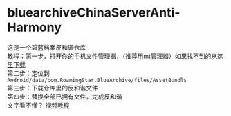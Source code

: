 # bluearchiveChinaServerAnti-Harmony

这是一个碧蓝档案反和谐仓库   
教程：第一步，打开你的手机文件管理器，（推荐用mt管理器）如果找不到的[从这里下载](https://mt2.cn/download/)   
第二步：定位到 `Android/data/com.RoamingStar.BlueArchive/files/AssetBundls`   
第三步：下载仓库里的反和谐文件   
第四步：替换全部已拥有文件，完成反和谐   
文字看不懂？ [视频教程](https://www.bilibili.com/video/BV1PM4y1p79e/)
